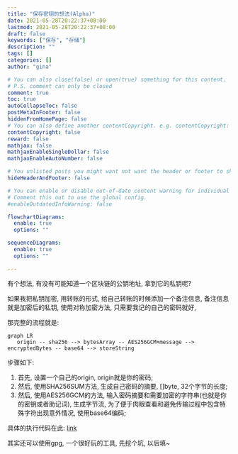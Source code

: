 ```yaml
---
title: "保存密钥的想法(Alpha)"
date: 2021-05-28T20:22:37+08:00
lastmod: 2021-05-28T20:22:37+08:00
draft: false
keywords: ["保存", "存储"]
description: ""
tags: []
categories: []
author: "gina"

# You can also close(false) or open(true) something for this content.
# P.S. comment can only be closed
comment: true
toc: true
autoCollapseToc: false
postMetaInFooter: false
hiddenFromHomePage: false
# You can also define another contentCopyright. e.g. contentCopyright: "This is another copyright."
contentCopyright: false
reward: false
mathjax: false
mathjaxEnableSingleDollar: false
mathjaxEnableAutoNumber: false

# You unlisted posts you might want not want the header or footer to show
hideHeaderAndFooter: false

# You can enable or disable out-of-date content warning for individual post.
# Comment this out to use the global config.
#enableOutdatedInfoWarning: false

flowchartDiagrams:
  enable: true
  options: ""

sequenceDiagrams: 
  enable: true
  options: ""

---
```


<!--more-->

有个想法, 有没有可能知道一个区块链的公钥地址, 拿到它的私钥呢? 

如果我把私钥加密, 用转账的形式, 给自己转账的时候添加一个备注信息, 备注信息就是加密后的私钥, 使用对称加密方法, 只需要我记的自己的密码就好,

那完整的流程就是:

```mermaid
graph LR
   origin -- sha256 --> bytesArray -- AES256GCM+message --> encryptedBytes -- base64 --> storeString
```

步骤如下:

1. 首先, 设置一个自己的origin, origin就是你的密码;
2. 然后, 使用SHA256SUM方法, 生成自己密码的摘要, []byte, 32个字节的长度;
3. 然后, 使用AES256GCM的方法, 输入密码摘要和需要加密的字符串(也就是你的密钥或者助记词), 生成字节流, 为了便于肉眼查看和避免传输过程中包含特殊字符出现意外情况, 使用base64编码;

具体的执行代码在此: [link](https://gist.github.com/rogerBridge/4595e52040556ac6ecd000fb18d2db0a)

其实还可以使用gpg, 一个很好玩的工具, 先挖个坑, 以后填~
